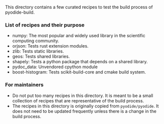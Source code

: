 This directory contains a few curated recipes to test the build process of pyodide-build.

### List of recipes and their purpose

- numpy: The most popular and widely used library in the scientific computing community.
- orjson: Tests rust extension modules.
- zlib: Tests static libraries.
- geos: Tests shared libraries.
- shapely: Tests a python package that depends on a shared library.
- pydoc_data: Unvendored cpython module
- boost-histogram: Tests scikit-build-core and cmake build system.

### For maintainers

- Do not put too many recipes in this directory. It is meant to be a small collection of recipes that are representative of the build process.
- The recipes in this directory is originally copied from `pyodide/pyodide`. It does not need to be updated frequently unless there is a change in the build process.
